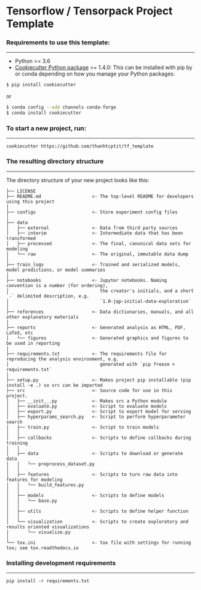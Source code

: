 # Tensorflow / Tensorpack Project Template

### Requirements to use this template:
-----------
 - Python >= 3.6
 - [Cookiecutter Python package](http://cookiecutter.readthedocs.org/en/latest/installation.html) >= 1.4.0: This can be installed with pip by or conda depending on how you manage your Python packages:

``` bash
$ pip install cookiecutter
```

or

``` bash
$ conda config --add channels conda-forge
$ conda install cookiecutter
```


### To start a new project, run:
------------

    cookiecutter https://github.com/thanhtcptit/tf_template




### The resulting directory structure
------------

The directory structure of your new project looks like this: 

```
├── LICENSE
├── README.md                   <- The top-level README for developers using this project
│
├── configs                     <- Store experiment config files
│
├── data
│   ├── external                <- Data from third party sources
│   ├── interim                 <- Intermediate data that has been transformed
│   ├── processed               <- The final, canonical data sets for modeling
│   └── raw                     <- The original, immutable data dump
│   
├── train_logs                  <- Trained and serialized models, model predictions, or model summaries
│   
├── notebooks                   <- Jupyter notebooks. Naming convention is a number (for ordering),
│                                  the creator's initials, and a short `-` delimited description, e.g.
│                                  `1.0-jqp-initial-data-exploration`
│
├── references                  <- Data dictionaries, manuals, and all other explanatory materials
│   
├── reports                     <- Generated analysis as HTML, PDF, LaTeX, etc
│   └── figures                 <- Generated graphics and figures to be used in reporting
│   
├── requirements.txt            <- The requirements file for reproducing the analysis environment, e.g.
│                                  generated with `pip freeze > requirements.txt`
│   
├── setup.py                    <- Makes project pip installable (pip install -e .) so src can be imported
├── src                         <- Source code for use in this project.
│   ├── __init__.py             <- Makes src a Python module
│   ├── evaluate.py             <- Script to evaluate models
│   ├── export.py               <- Script to export model for serving
│   ├── hyperparams_search.py   <- Script to perform hyperparameter search
│   ├── train.py                <- Script to train models
│   │
│   ├── callbacks               <- Scripts to define callbacks during training
│   │  
│   ├── data                    <- Scripts to download or generate data
│   │   └── preprocess_dataset.py
│   │
│   ├── features                <- Scripts to turn raw data into features for modeling
│   │   └── build_features.py
│   │
│   ├── models                  <- Scripts to define models
│   │   └── base.py
│   │
│   ├── utils                   <- Scripts to define helper function
│   │
│   └── visualization           <- Scripts to create exploratory and results oriented visualizations
│       └── visualize.py
│
└── tox.ini                     <- tox file with settings for running tox; see tox.readthedocs.io
```

### Installing development requirements
------------

    pip install -r requirements.txt

